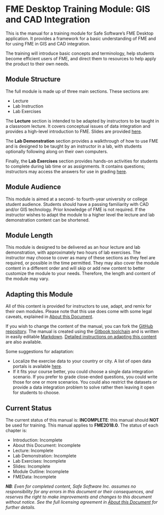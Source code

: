 # FME Desktop Training Module: GIS and CAD Integration

This is the manual for a training module for Safe Software’s FME Desktop application. It provides a framework for a basic understanding of FME and for using FME in GIS and CAD integration.

The training will introduce basic concepts and terminology, help students become efficient users of FME, and direct them to resources to help apply the product to their own needs.

## Module Structure

The full module is made up of three main sections. These sections are:

- Lecture
- Lab Instruction
- Lab Exercises

The **Lecture** section is intended to be adapted by instructors to be taught in a classroom lecture. It covers conceptual issues of data integration and provides a high-level introduction to FME. Slides are provided [here]().

The **Lab Demonstration** section provides a walkthrough of how to use FME and is designed to be taught by an instructor in a lab, with students optionally following along on their own computers.

Finally, the **Lab Exercises** section provides hands-on activities for students to complete during lab time or as assignments. It contains questions; instructors may access the answers for use in grading [here]().

## Module Audience

This module is aimed at a second- to fourth-year university or college student audience. Students should have a passing familiarity with CAD and/or GIS technology. Prior knowledge of FME is not required. If the instructor wishes to adapt the module to a higher level the lecture and lab demonstration content can be shortened.

## Module Length

This module is designed to be delivered as an hour lecture and lab demonstration, with approximately two hours of lab exercises. The instructor may choose to cover as many of these sections as they feel are required, or possible in the time permitted. They may also cover the module content in a different order and will skip or add new content to better customize the module to your needs. Therefore, the length and content of the module may vary.

## Adapting this Module

All of this content is provided for instructors to use, adapt, and remix for their own modules. Please note that this use does come with some legal caveats, explained in [About this Document](/CADGIS0About/0.00.AboutThisDocument.md).

If you wish to change the content of the manual, you can fork the [GitHub repository](). The manual is created using the [Gitbook toolchain](https://toolchain.gitbook.com/) and is written in easily editable [Markdown](https://daringfireball.net/projects/markdown/). [Detailed instructions on adapting this content]() are also available.

Some suggestions for adaptation:
- Localize the exercise data to your country or city. A list of open data portals is available [here](https://www.opendatasoft.com/a-comprehensive-list-of-all-open-data-portals-around-the-world/).
- If it fits your course better, you could choose a single data integration scenario. If you prefer to grade close-ended questions, you could write those for one or more scenarios. You could also restrict the datasets or provide a data integration problem to solve rather then leaving it open for students to choose.

## Current Status

The current status of this manual is: **INCOMPLETE**: this manual should **NOT** be used for training.
This manual applies to **FME2018.0**.
The status of each chapter is:

* Introduction: Incomplete
* About this Document: Incomplete
* Lecture: Incomplete
* Lab Demonstration: Incomplete
* Lab Exercises: Incomplete
* Slides: Incomplete
* Module Outline: Incomplete
* FMEData: Incomplete

_**NB**: Even for completed content, Safe Software Inc. assumes no responsibility for any errors in this document or their consequences, and reserves the right to make improvements and changes to this document without notice. See the full licensing agreement in [About this Document](/CADGIS0About/0.00.AboutThisDocument.md) for further details._
